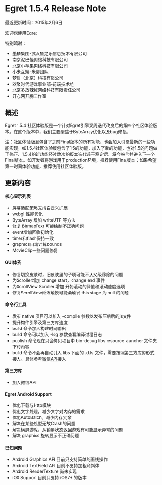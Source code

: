 Egret 1.5.4 Release Note
===============================


最近更新时间：2015年2月6日


欢迎您使用Egret

特别鸣谢：

* 墨麟集团-武汉鱼之乐信息技术有限公司
* 南京泥巴怪网络科技有限公司
* 北京小苹果网络科技有限公司
* 小米互娱-米聊团队
* 梦启（北京）科技有限公司
* 欢聚时代游戏事业部-前端技术组
* 北京多放辣椒网络科技有限责任公司
* 开心网开腾工作室

## 概述

Egret 1.5.4 社区体验版是一个针对Egret引擎双周迭代改良后的第四个社区体验版本。在这个版本中，我们主要聚焦于ByteArray优化以及bug修复。

注：社区体验版里包含了之前Final版本的所有功能，也会加入引擎最新的一些功能实现。如1.5.4社区体验版包含了1.5的功能，加入了新的功能，也对1.5的问题做了修正，1.5.4的新功能经过数次的版本迭代趋于稳定后，将会被合并进入下一个Final版本。如开发者将游戏用于production环境，推荐使用Final版本；如果希望第一时间体验功能，推荐使用社区体验版。

## 更新内容


#### 核心显示列表

* 屏幕适配策略支持自定义扩展
* webgl 性能优化
* ByteArray 增加 writeUTF 等方法
* 修复 BitmapText 可能绘制不正确问题
* event增加回收初始化
* timer和flash保持一致
* graphics自动计算bounds
* MovieClip一些问题修复


#### GUI体系

* 修复切换皮肤时，旧皮肤里的子项可能不从父级移除的问题
* 为Scroller增加 change start，change end 事件
* 为ScrollView Scroller 增加 开始滚动的阈值和滚动速度选项
* 修复ScrollView延迟触摸可能会触发 this.stage 为 null 的问题


#### 命令行工具

* 发布 native 项目可以加入 -compile 参数以发布压缩后的js文件
* 提升构件引擎及第三方库速度
* build 命令加入构建时间输出
* build 命令可以加入 -log 参数查看编译过程日志
* publish 命令现在只会拷贝项目中 bin-debug libs resource launcher 文件夹下的内容
* build 命令不会再自动引入 libs 下面的 .d.ts 文件，需要按照第三方库的形式接入。具体参考[微信API接入](http://docs.egret-labs.org/post/platform/platformaccess/weixin-2015-official.html)

#### 第三方库

* 加入微信API


#### Egret Android Support

* 优化下载与Http模块
* 优化文字处理，减少文字对内存的需求
* 优化AutoBatch。减少内存冗余
* 解决在某些机型无故Crash的问题
* 解决横屏游戏，从锁屏状态返回游戏有可能显示异常的问题
* 解决 graphics 旋转显示不正确问题


#### 已知问题

* Android Graphics API 目前只支持简单的画线操作
* Android TextField API 目前不支持加粗和斜体
* Android RenderTexture 尚未实现
* iOS Support 目前只支持 iOS7+ 的版本